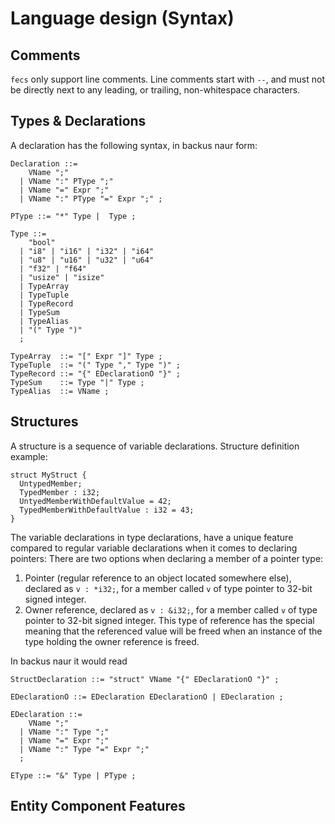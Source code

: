 # Language design (Syntax)

## Comments

`fecs` only support line comments. Line comments start with `--`, and must not
be directly next to any leading, or trailing, non-whitespace characters.

## Types & Declarations

A declaration has the following syntax, in backus naur form:

```EBNF
Declaration ::=
    VName ";"
  | VName ":" PType ";"
  | VName "=" Expr ";"
  | VName ":" PType "=" Expr ";" ;

PType ::= "*" Type |  Type ;

Type ::=
    "bool"
  | "i8" | "i16" | "i32" | "i64"
  | "u8" | "u16" | "u32" | "u64"
  | "f32" | "f64"
  | "usize" | "isize"
  | TypeArray
  | TypeTuple
  | TypeRecord
  | TypeSum
  | TypeAlias
  | "(" Type ")"
  ;

TypeArray  ::= "[" Expr "]" Type ;
TypeTuple  ::= "(" Type "," Type ")" ;
TypeRecord ::= "{" EDeclarationO "}" ;
TypeSum    ::= Type "|" Type ;
TypeAlias  ::= VName ;
```

## Structures

A structure is a sequence of variable declarations.
Structure definition example:
```fecs
struct MyStruct {
  UntypedMember;
  TypedMember : i32;
  UntyedMemberWithDefaultValue = 42;
  TypedMemberWithDefaultValue : i32 = 43;
}
```

The variable declarations in type declarations, have a unique feature compared
to regular variable declarations when it comes to declaring pointers: There are
two options when declaring a member of a pointer type:
1. Pointer (regular reference to an object located somewhere else), declared as
   `v : *i32;`, for a member called `v` of type pointer to 32-bit signed
   integer.
2. Owner reference, declared as `v : &i32;`, for a member called `v` of type
   pointer to 32-bit signed integer. This type of reference has the special
   meaning that the referenced value will be freed when an instance of the type
   holding the owner reference is freed.

In backus naur it would read


```EBNF
StructDeclaration ::= "struct" VName "{" EDeclarationO "}" ;

EDeclarationO ::= EDeclaration EDeclarationO | EDeclaration ;

EDeclaration ::=
    VName ";"
  | VName ":" Type ";"
  | VName "=" Expr ";"
  | VName ":" Type "=" Expr ";"
  ;

EType ::= "&" Type | PType ;
```

## Entity Component Features

